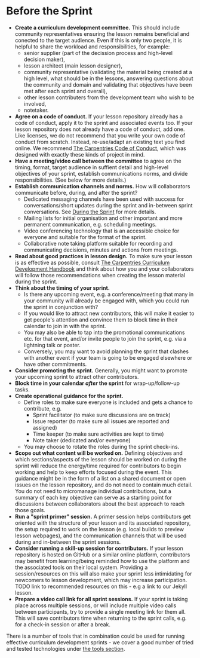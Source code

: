 # Before the Sprint

- **Create a curriculum development committee.**
  This should include community representatives ensuring the lesson remains beneficial and conected to the target audience. Even if this is only two people, it is helpful to share the workload and responsibilities, for example: 
     - senior supplier (part of the decission process and high-level decision maker),
     - lesson architect (main lesson designer), 
     - community representative (validating the material being created at a high level, what should be in the lessons, answering questions about the community and domain and validating that objectives have been met after each sprint and overall),
     - other lesson contributers from the development team who wish to be involved,
     - notetaker.
- **Agree on a code of conduct.** If your lesson repository already has a code of conduct,
  apply it to the sprint and associated events too. If your lesson repository does not already have a code of conduct, add one. Like licenses, we do not recommend that you write your own code of conduct from scratch. Instead, re-use/adapt an existing text you find online. We recommend
  [The Carpentries Code of Conduct](https://docs.carpentries.org/topic_folders/policies/code-of-conduct.html), which was designed with exactly these kinds of project in mind.
- **Have a meeting/video call between the committee** to agree on the timing, format, target audience in suffient detail and high-level objectives of your sprint, establish communications norms, and divide responsibilities. (See below for more details.)
- **Establish communication channels and norms.**
  How will collaborators communicate before, during, and after the sprint?
    - Dedicated messaging channels have been used with success for conversations/short updates during the sprint and in-between sprint conversations. See [During the Sprint](/during.md) for more details. 
    - Mailing lists for initial organisation and other important and more permanent communication, e.g. scheduling meetings. 
    - Video conferencing technology that is an accessible choice for everyone and suitable for the format of the sprint.
    - Collaborative note taking platform suitable for recording and communicating decisions, minutes and actions from meetings.
- **Read about good practices in lesson design.** To make sure your lesson is as effective as possible, consult [The Carpentries Curriculum Development Handbook](https://cdh.carpentries.org)
  and think about how you and your collaborators will follow those recommendations when creating the lesson material during the sprint.
- **Think about the timing of your sprint.**
    - Is there any upcoming event, e.g. a conference/meeting that many in your community will already be engaged with, which you could run the sprint in conjunction with?
    - If you would like to attract new contributors, this will make it easier to get people's attention and convince them to block time in their calendar to join in with the sprint.
    - You may also be able to tap into the promotional communications etc. for that event, and/or invite people to join the sprint, e.g. via a lightning talk or poster.
    - Conversely, you may want to avoid planning the sprint that clashes with another event if your team is going to be engaged elsewhere or have other commitments.
- **Consider promoting the sprint.** Generally, you might want to promote your upcoming sprint to attract other contributors.
- **Block time in your calendar _after_ the sprint** for wrap-up/follow-up tasks.
- **Create operational guidance for the sprint.**
    - Define roles to make sure everyone is included and gets a chance to contribute, e.g.
        - Sprint facilitator (to make sure discussions are on track)
        - Issue reporter (to make sure all issues are reported and assigned)
        - Time keeper (to make sure activities are kept to time)
        - Note taker (dedicated and/or everyone)
    - You may choose to rotate the roles during the sprint check-ins.
- **Scope out what content will be worked on.** Defining objectives and which sections/aspects of the lesson should be worked on during the sprint will reduce the energy/time required for contributors to begin working and help to keep efforts focused during the event. This guidance might be in the form of a list on a shared document or open issues on the lesson repository, and do not need to contain much detail. You do not need to micromanage individual contributions, but a summary of each key objective can serve as a starting point for discussions between collaborators about the best approach to reach those goals.
- **Run a "sprint primer" session.** A primer session helps contributors get oriented with the structure of your lesson and its associated repository, the setup required to work on the lesson
  (e.g. local builds to preview lesson webpages), and the communication channels that will be used during and in-between the sprint sessions.
- **Consider running a skill-up session for contributors.**
  If your lesson repository is hosted on GitHub or a similar online platform, contributors may benefit from learning/being reminded how to use the platform and the associated tools on their local system. Providing a session/resources on this will also make your sprint less intimidating for newcomers to lesson development, which may increase participation.
  TODO link to recommended resources on this - e.g a link to our Jekyll lesson.
- **Prepare a video call link for all sprint sessions.** If your sprint is taking place across multiple sessions, or will include multiple video calls between participants, try to provide a single meeting link for them all. This will save contributors time when returning to the sprint calls, e.g. for a check-in session or after a break.

There is a number of tools that in combination could be used for running effective curriculum development sprints - we cover a good number of tried and tested technologies under [the tools section](tools.md).
